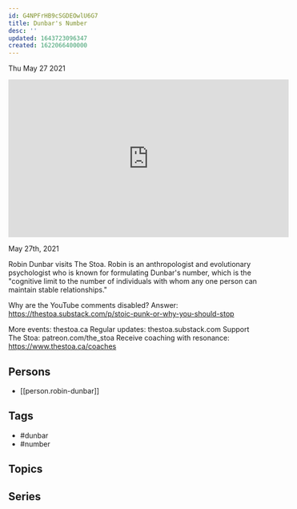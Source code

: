 ```yaml
---
id: G4NPFrHB9cSGDEOwlU6G7
title: Dunbar's Number
desc: ''
updated: 1643723096347
created: 1622066400000
---
```





Thu May 27 2021

<iframe width="560" height="315" src="https://www.youtube.com/embed/1znowvqAZpA" title="Dunbar's Number w/ Robin Dunbar" frameborder="0" allow="accelerometer; autoplay; clipboard-write; encrypted-media; gyroscope; picture-in-picture" allowfullscreen ></iframe>

May 27th, 2021

Robin Dunbar visits The Stoa. Robin is an anthropologist and evolutionary psychologist who is known for formulating Dunbar's number, which is the "cognitive limit to the number of individuals with whom any one person can maintain stable relationships."

Why are the YouTube comments disabled? Answer: https://thestoa.substack.com/p/stoic-punk-or-why-you-should-stop

More events: thestoa.ca
Regular updates: thestoa.substack.com
Support The Stoa: patreon.com/the_stoa
Receive coaching with resonance: https://www.thestoa.ca/coaches

## Persons

- [[person.robin-dunbar]]

## Tags

- #dunbar
- #number

## Topics



## Series



